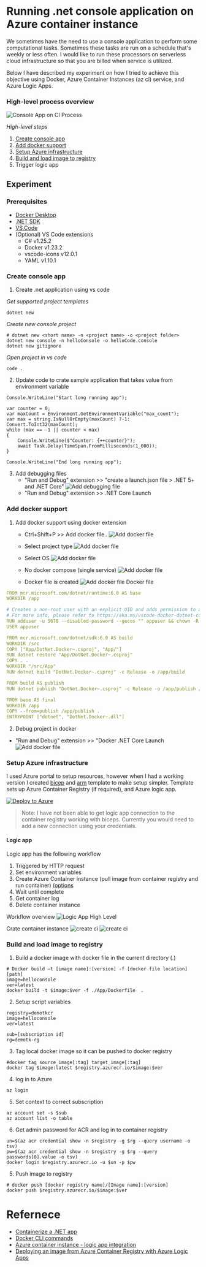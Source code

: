 # Running .net console application on Azure container instance 

We sometimes have the need to use a console application to perform some computational tasks. Sometimes these tasks are run on a schedule that's weekly or less often.   I would like to run these processors on serverless cloud infrastructure so that you are billed when service is utilized.

Below I have described my experiment on how I tried to achieve this objective using Docker, Azure Container Instances (az ci) service, and Azure Logic Apps.

### High-level process overview
![Console App on CI Process](doc/img/console-on-ci.jpg)

*High-level steps*

1. [Create console app](#create-console-app)
2. [Add docker support](#add-docker-support)
3. [Setup Azure infrastructure](#setup-azure-infrastructure)
4. [Build and load image to registry](#build-and-load-image-to-registry)
5. Trigger logic app





## Experiment 

### Prerequisites 
* [Docker Desktop](https://www.docker.com/products/docker-desktop/) 
* [.NET SDK](https://dotnet.microsoft.com/en-us/download/visual-studio-sdks)
* [VS.Code](https://code.visualstudio.com)
* (Optional) VS Code extensions 
  * C# v1.25.2
  * Docker v1.23.2
  * vscode-icons v12.0.1
  * YAML v1.10.1

### Create console app
1. Create .net application using vs code

*Get supported project templates*
```shell
dotnet new 
```
*Create new console project*
```shell
# dotnet new <short name> -n <project name> -o <project folder>
dotnet new console -n helloConsole -o helloCode.console
dotnet new gitignore
```
*Open project in vs code*
```shell
code .
```
2. Update code to crate sample application that takes value from environment variable 
``` cSharp
Console.WriteLine("Start long running app");

var counter = 0;
var maxCount = Environment.GetEnvironmentVariable("max_count");
var max = string.IsNullOrEmpty(maxCount) ?-1: Convert.ToInt32(maxCount);
while (max == -1 || counter < max)
{
    Console.WriteLine($"Counter: {++counter}");
    await Task.Delay(TimeSpan.FromMilliseconds(1_000));
}

Console.WriteLine("End long running app");
```
3. Add debugging files 
   * "Run and Debug" extension >> "create a launch.json file > .NET 5+ and .NET Core"
![Add debugging file](./doc/AddDebug.png)
   * "Run and Debug" extension >> .NET Core Launch 

### Add docker support
1. Add docker support using docker extension 
   * Ctrl+Shift+P >> Add docker file..
  ![Add docker file](./doc/AddDockerSupport1.png)
   * Select project type ![Add docker file](./doc/AddDockerSupport2ProjectType.png)
   * Select OS ![Add docker file](./doc/AddDockerSupport3OS.png)
   * No docker compose (single service) ![Add docker file](./doc/AddDockerSupport4DockerCompose.png)

   * Docker file is created 
![Add docker file](./doc/AddDockerSupport5DockerFileAdded.png)
Docker file 
```yaml
FROM mcr.microsoft.com/dotnet/runtime:6.0 AS base
WORKDIR /app

# Creates a non-root user with an explicit UID and adds permission to access the /app folder
# For more info, please refer to https://aka.ms/vscode-docker-dotnet-configure-containers
RUN adduser -u 5678 --disabled-password --gecos "" appuser && chown -R appuser /app
USER appuser

FROM mcr.microsoft.com/dotnet/sdk:6.0 AS build
WORKDIR /src
COPY ["App/DotNet.Docker~.csproj", "App/"]
RUN dotnet restore "App/DotNet.Docker~.csproj"
COPY . .
WORKDIR "/src/App"
RUN dotnet build "DotNet.Docker~.csproj" -c Release -o /app/build

FROM build AS publish
RUN dotnet publish "DotNet.Docker~.csproj" -c Release -o /app/publish /p:UseAppHost=false

FROM base AS final
WORKDIR /app
COPY --from=publish /app/publish .
ENTRYPOINT ["dotnet", "DotNet.Docker~.dll"]
```
2. Debug project in docker 
* "Run and Debug" extension >> "Docker .NET Core Launch
![Add docker file](./doc/LaunchProjectInDocker.png)

### Setup Azure infrastructure 
I used Azure portal to setup resources, however when I had a working version I created [bicep](Infrastructure/template.bicep) and [arm](Infrastructure/template.json) template to make setup simpler. Template sets up Azure Container Registry (if required), and Azure logic app.  


[![Deploy to Azure](https://aka.ms/deploytoazurebutton)](https://portal.azure.com/#create/Microsoft.Template/uri/https%3A%2F%2Fraw.githubusercontent.com%2FTharinduK%2FAzureExperiments-console-in-ci%2Fmain%2FInfrastructure%2Ftemplate.json)

> Note: I have not been able to get logic app connection to the container registry working with biceps. Currently you would need to add a new connection using your credentials.

#### Logic app
Logic app has the following workflow 
1. Triggered by HTTP request 
2. Set environment variables
3. Create Azure Container instance (pull image from container registry and run container) ([options](https://learn.microsoft.com/en-us/connectors/aci/#create-or-update-a-container-group)
4. Wait until complete 
5. Get container log
6. Delete container instance 

Workflow overview 
![Logic App High Level](doc/img/LogicAppHighlevel.jpg)

Crate container instance 
![create ci](doc/img/create_ci-1.jpg)
![create ci](doc/img/create_ci-3.jpg)

### Build and load image to registry 
1. Build a docker image with docker file in the current directory (.)
```shell
# Docker build –t [image name]:[version] -f [docker file location] [path]
image=helloconsole
ver=latest
docker build -t $image:$ver -f ./App/Dockerfile  .
```
2. Setup script variables 
```shell
registry=demotkcr
image=helloconsole
ver=latest

sub=[subscription id]
rg=demotk-rg

```

3. Tag local docker image so it can be pushed to docker registry 
```shell
#docker tag source_image[:tag] target_image[:tag]
docker tag $image:latest $registry.azurecr.io/$image:$ver
```
4. log in to Azure 
```shell
az login
```

5. Set context to correct subscription
```shell
az account set -s $sub
az account list -o table
```

6. Get admin password for ACR and log in to container registry 
```shell
un=$(az acr credential show -n $registry -g $rg --query username -o tsv)
pw=$(az acr credential show -n $registry -g $rg --query passwords[0].value -o tsv)
docker login $registry.azurecr.io -u $un -p $pw
```

5. Push image to registry 
```shell
# docker push [docker registry name]/[Image name]:[version]
docker push $registry.azurecr.io/$image:$ver
```





# Refernece 
  * [Containerize a .NET app](https://learn.microsoft.com/en-us/dotnet/core/docker/build-container?tabs=windows)
  * [Docker CLI commands](https://docs.docker.com/engine/reference/commandline) 
  * [Azure container instance - logic app integration](https://github.com/Azure-Samples/aci-logicapps-integration)
  * [Deploying an image from Azure Container Registry with Azure Logic Apps](https://soltisweb.com/blog/detail/2021-09-01-deployinganimagefromazurecontainerregistrytoazurelogicapps)